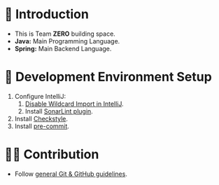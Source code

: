 # 👋 Introduction
- This is Team **ZERO** building space.
- **Java:** Main Programming Language.
- **Spring:** Main Backend Language.

# 🔧 Development Environment Setup
1. Configure IntelliJ:
    1. [Disable Wildcard Import in IntelliJ](https://www.baeldung.com/intellij-disable-wildcard-import).
    2. Install [SonarLint plugin](https://github.com/ittovate/.github/blob/main/docs/sonarlint-installation.md).
3. Install [Checkstyle](https://github.com/ittovate/.github/blob/main/docs/checkstyle-installation.md).
4. Install [pre-commit](https://github.com/ittovate/.github/blob/main/docs/pre-commit-installation.md).

# 🙋‍♂️ Contribution
- Follow [general Git & GitHub guidelines](https://github.com/ittovate/.github/blob/main/docs/git-management-guidelines.md).
